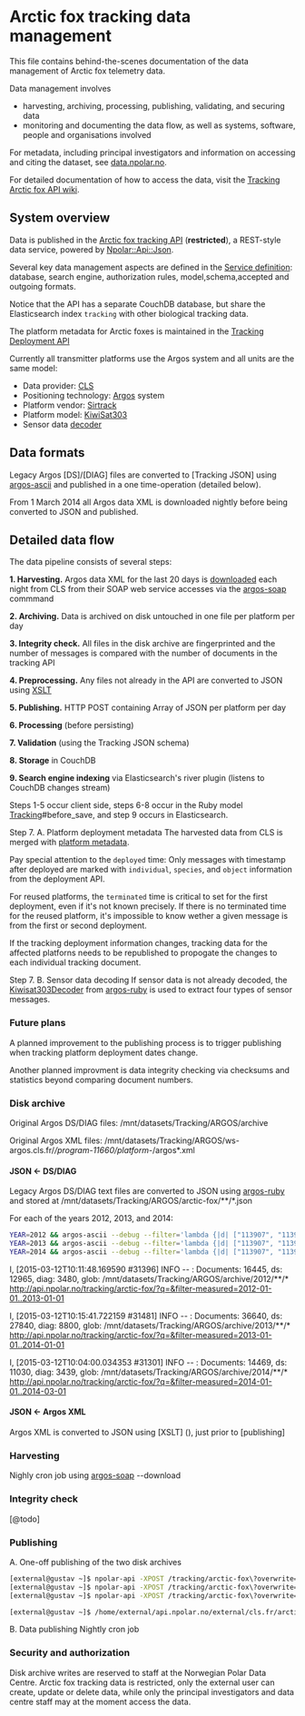 # Arctic fox tracking data management

This file contains behind-the-scenes documentation of the data management of Arctic fox telemetry data.

Data management involves
* harvesting, archiving, processing, publishing, validating, and securing data
* monitoring and documenting the data flow, as well as systems, software, people and organisations involved

For metadata, including principal investigators and information on accessing and citing the dataset, see [data.npolar.no](https://data.npolar.no/dataset/8337bbf0-85e9-49cb-b070-9fa5fe503c82).

For detailed documentation of how to access the data, visit the [Tracking Arctic fox API wiki](https://github.com/npolar/api.npolar.no/wiki/Tracking-Arctic-fox-API).

## System overview

Data is published in the [Arctic fox tracking API](https://api.npolar.no/tracking/arctic-fox/?q=) (**restricted**), a REST-style data service, powered by [Npolar::Api::Json](https://github.com/npolar/api.npolar.no/blob/master/lib/npolar/api/json.rb).

Several key data management aspects are defined in the [Service definition](http://api.npolar.no/service/tracking-arctic-fox-api): database, search engine, authorization rules, model,schema,accepted and outgoing formats.

Notice that the API has a separate CouchDB database, but share the Elasticsearch index ```tracking``` with other biological tracking data.

The platform metadata for Arctic foxes is maintained in the [Tracking Deployment API](http://api.npolar.no/tracking/deployment/?q=&filter-object=Arctic+fox)

Currently all transmitter platforms use the Argos system and all units are the same model: 
* Data provider: [CLS](http://cls.fr)
* Positioning technology: [Argos](http://en.wikipedia.org/wiki/Argos_system) system
* Platform vendor: [Sirtrack](http://sirtrack.com)
* Platform model: [KiwiSat303](http://www.sirtrack.com/images/pdfs/303_K3HVHF.pdf)
* Sensor data [decoder](https://github.com/npolar/argos-ruby/blob/master/lib/argos/kiwisat303_decoder.rb)

## Data formats

Legacy Argos [DS]/[DIAG] files are converted to [Tracking JSON] using [argos-ascii](https://github.com/npolar/argos-ruby/wiki/argos-ascii) and published in a one time-operation (detailed below).

From 1 March 2014 all Argos data XML is downloaded nightly before being converted to JSON and published.

## Detailed data flow
The data pipeline consists of several steps:

**1. Harvesting.** Argos data XML for the last 20 days is [downloaded](https://github.com/npolar/argos-ruby/blob/master/lib/argos/download.rb) each night from CLS from their SOAP web service accesses via the [argos-soap](https://github.com/npolar/argos-ruby/wiki/argos-soap) commmand

**2. Archiving.** Data is archived on disk untouched in one file per platform per day

**3. Integrity check.** All files in the disk archive are fingerprinted and the number of messages is compared with the number of documents in the tracking API

**4. Preprocessing.** Any files not already in the API are converted to JSON using [XSLT](https://github.com/npolar/argos-ruby/blob/master/lib/argos/_xslt/argos-json.xslt)

**5. Publishing.** HTTP POST containing Array of JSON per platform per day

**6. Processing** (before persisting)

**7. Validation** (using the Tracking JSON schema)

**8. Storage** in CouchDB

**9. Search engine indexing** via Elasticsearch's river plugin (listens to CouchDB changes stream)  

Steps 1-5 occur client side, steps 6-8 occur in the Ruby model [Tracking](https://github.com/npolar/api.npolar.no/blob/master/lib/tracking.rb)#before_save, and step 9 occurs in Elasticsearch.

Step 7. A. Platform deployment metadata
The harvested data from CLS is merged with [platform metadata](https://github.com/npolar/api.npolar.no/wiki/Tracking-Deployment-API).

Pay special attention to the ```deployed``` time: Only messages with timestamp after deployed are marked with ```individual```, ```species```, and ```object``` information from the deployment API.

For reused platforms, the ```terminated``` time is critical to set for the first deployment, even if it's not known precisely. If there is no terminated time for the reused platform, it's impossible to know wether a given message is from the first or second deployment.

If the tracking deployment information changes, tracking data for the affected platforns needs to be republished to propogate the changes to each individual tracking document.

Step 7. B. Sensor data decoding
If sensor data is not already decoded, the [Kiwisat303Decoder](https://github.com/npolar/argos-ruby/blob/master/lib/argos/kiwisat303_decoder.rb) from [argos-ruby](https://github.com/npolar/argos-ruby) is used to extract four types of sensor messages.

### Future plans

A planned improvement to the publishing process is to trigger publishing when tracking platform deployment dates change.

Another planned improvment is data integrity checking via checksums and statistics beyond comparing document numbers.

### Disk archive

Original Argos DS/DIAG files: /mnt/datasets/Tracking/ARGOS/archive

Original Argos XML files: /mnt/datasets/Tracking/ARGOS/ws-argos.cls.fr/*/program-11660/platform-*/argos*.xml

#### JSON <- DS/DIAG
Legacy Argos DS/DIAG text files are converted to JSON using [argos-ruby](https://github.com/npolar/argos-ruby) and stored at /mnt/datasets/Tracking/ARGOS/arctic-fox/**/*.json 

For each of the years 2012, 2013, and 2014:
```sh
YEAR=2012 && argos-ascii --debug --filter='lambda {|d| ["113907", "113908", "113909", "113910", "113911", "113912", "113913", "113914", "113915", "131424", "131425", "131426", "131427", "131428"].include? d[:platform].to_s }' /mnt/datasets/Tracking/ARGOS/archive/$YEAR > /mnt/datasets/Tracking/ARGOS/arctic-fox/arctic-fox-$YEAR.json
YEAR=2013 && argos-ascii --debug --filter='lambda {|d| ["113907", "113908", "113909", "113910", "113911", "113912", "113913", "113914", "113915", "131424", "131425", "131426", "131427", "131428"].include? d[:platform].to_s }' /mnt/datasets/Tracking/ARGOS/archive/$YEAR > /mnt/datasets/Tracking/ARGOS/arctic-fox/arctic-fox-$YEAR.json
YEAR=2014 && argos-ascii --debug --filter='lambda {|d| ["113907", "113908", "113909", "113910", "113911", "113912", "113913", "113914", "113915", "131424", "131425", "131426", "131427", "131428"].include? d[:platform].to_s }' /mnt/datasets/Tracking/ARGOS/archive/$YEAR > /mnt/datasets/Tracking/ARGOS/arctic-fox/arctic-fox-$YEAR.json

```

I, [2015-03-12T10:11:48.169590 #31396]  INFO -- : Documents: 16445, ds: 12965, diag: 3480, glob: /mnt/datasets/Tracking/ARGOS/archive/2012/**/*
http://api.npolar.no/tracking/arctic-fox/?q=&filter-measured=2012-01-01..2013-01-01

I, [2015-03-12T10:15:41.722159 #31481]  INFO -- : Documents: 36640, ds: 27840, diag: 8800, glob: /mnt/datasets/Tracking/ARGOS/archive/2013/**/*
http://api.npolar.no/tracking/arctic-fox/?q=&filter-measured=2013-01-01..2014-01-01

I, [2015-03-12T10:04:00.034353 #31301]  INFO -- : Documents: 14469, ds: 11030, diag: 3439, glob: /mnt/datasets/Tracking/ARGOS/archive/2014/**/*
http://api.npolar.no/tracking/arctic-fox/?q=&filter-measured=2014-01-01..2014-03-01

#### JSON <- Argos XML

Argos XML is converted to JSON using [XSLT] (), just prior to [publishing]

### Harvesting

Nighly cron job using [argos-soap](https://github.com/npolar/argos-ruby) --download

### Integrity check

[@todo]

### Publishing

A. One-off publishing of the two disk archives

```sh
[external@gustav ~]$ npolar-api -XPOST /tracking/arctic-fox\?overwrite=true -d@/mnt/datasets/Tracking/ARGOS/arctic-fox/arctic-fox-2012.json
[external@gustav ~]$ npolar-api -XPOST /tracking/arctic-fox\?overwrite=true -d@/mnt/datasets/Tracking/ARGOS/arctic-fox/arctic-fox-2013.json
[external@gustav ~]$ npolar-api -XPOST /tracking/arctic-fox\?overwrite=true -d@/mnt/datasets/Tracking/ARGOS/arctic-fox/arctic-fox-2014.json

[external@gustav ~]$ /home/external/api.npolar.no/external/cls.fr/arctic-fox/bin/npolar-argos-publish-arctic-fox-xml https://api.npolar.no/tracking/arctic-fox "/mnt/datasets/Tracking/ARGOS/ws-argos.cls.fr/*/program-11660/platform-*/argos*.xml"
```

B. Data publishing
Nightly cron job

### Security and authorization

Disk archive writes are reserved to staff at the Norwegian Polar Data Centre.
Arctic fox tracking data is restricted, only the external user can create, update or delete data, while only the principal investigators and data centre staff may at the moment access the data.

